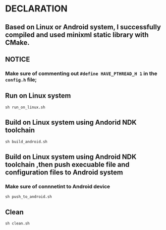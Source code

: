 # DECLARATION
## Based on Linux or Android system, I successfully compiled and used minixml static library with CMake.

## NOTICE
### Make sure of commenting out ```#define HAVE_PTHREAD_H 1``` in the``` config.h``` file;

## Run on Linux system
```
sh run_on_linux.sh
```

## Build on Linux system using Andorid NDK toolchain
```
sh build_android.sh
```

## Build on Linux system using Android NDK toolchain ,then push execuable file and configuration files to Android system
### Make sure of connnetint to Android device
```
sh push_to_android.sh
```

## Clean 
```
sh clean.sh
```
